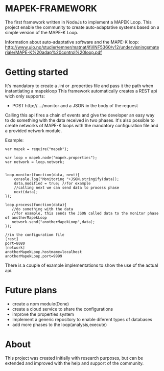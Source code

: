 # MAPEK-FRAMEWORK

The first framework written in NodeJs to implement a MAPEK Loop.
This project enable the community to create auto-adaptative systems based on
a simple version of the MAPE-K Loop.

Information about auto-adaptative software and the MAPE-K loop: http://www.uio.no/studier/emner/matnat/ifi/INF5360/v12/undervisningsmateriale/MAPE-K%20adap%20control%20loop.pdf

# Getting started

It's mandatory to create a .ini or .properties file and pass it the path when instantiating a mapekloop
This framework automatically creates a REST api wich only supports:
- POST http://..../monitor and a JSON in the body of the request

Calling this api fires a chain of events and give the developer an easy way to do something with 
the data received in two phases.
It's also possible to create networks of MAPE-K loops with the mandatory configuration file and a provided network module.

Example:
```
var mapek = require("mapek");

var loop = mapek.node("mapek.properties");
var network = loop.network;


loop.monitor(function(data, next){
    console.log("Monitoring "+JSON.stringify(data));
    data.modified = true; //for example
    //calling next we can send data to process phase
    next(data);
});

loop.process(function(data){
   //do something with the data
   //for example, this sends the JSON called data to the monitor phase of anotherMapekLoop
   network.send("anotherMapekLoop",data);
});

//in the configuration file
[rest]
port=8080
[network]
anotherMapekLoop.hostname=localhost
anotherMapekLoop.port=9999
```

There is a couple of example implementations to show the use of the actual api.


# Future plans

  - create a npm module(Done)
  - create a cloud service to share the configurations
  - improve the properties system
  - Implement a generic repository to enable diferent types of databases
  - add more phases to the loop(analysis,execute)

# About

This project was created initially with research purposes, but can be extended and 
improved with the help and support of the community.
  